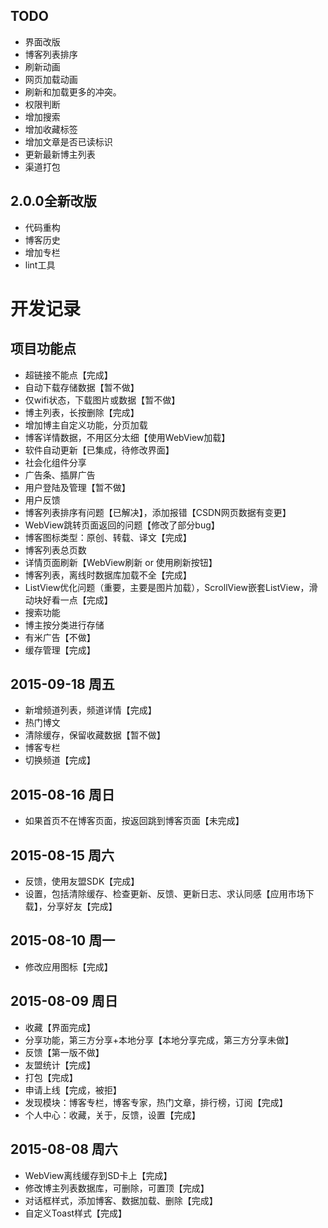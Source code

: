 ## TODO
* 界面改版
* 博客列表排序
* 刷新动画
* 网页加载动画
* 刷新和加载更多的冲突。
* 权限判断
* 增加搜索
* 增加收藏标签
* 增加文章是否已读标识
* 更新最新博主列表
* 渠道打包

## 2.0.0全新改版
* 代码重构
* 博客历史
* 增加专栏
* lint工具


# 开发记录
## 项目功能点
* 超链接不能点【完成】
* 自动下载存储数据【暂不做】
* 仅wifi状态，下载图片或数据【暂不做】
* 博主列表，长按删除【完成】
* 增加博主自定义功能，分页加载
* 博客详情数据，不用区分太细【使用WebView加载】
* 软件自动更新【已集成，待修改界面】
* 社会化组件分享
* 广告条、插屏广告
* 用户登陆及管理【暂不做】
* 用户反馈
* 博客列表排序有问题【已解决】，添加报错【CSDN网页数据有变更】
* WebView跳转页面返回的问题【修改了部分bug】
* 博客图标类型：原创、转载、译文【完成】
* 博客列表总页数
* 详情页面刷新【WebView刷新 or 使用刷新按钮】
* 博客列表，离线时数据库加载不全【完成】
* ListView优化问题（重要，主要是图片加载），ScrollView嵌套ListView，滑动块好看一点【完成】
* 搜索功能
* 博主按分类进行存储
* 有米广告【不做】
* 缓存管理【完成】

## 2015-09-18 周五
* 新增频道列表，频道详情【完成】
* 热门博文
* 清除缓存，保留收藏数据【暂不做】
* 博客专栏
* 切换频道【完成】

## 2015-08-16 周日
* 如果首页不在博客页面，按返回跳到博客页面【未完成】


## 2015-08-15 周六
* 反馈，使用友盟SDK【完成】
* 设置，包括清除缓存、检查更新、反馈、更新日志、求认同感【应用市场下载】，分享好友【完成】


## 2015-08-10 周一
* 修改应用图标【完成】

## 2015-08-09 周日
* 收藏【界面完成】
* 分享功能，第三方分享+本地分享【本地分享完成，第三方分享未做】
* 反馈【第一版不做】
* 友盟统计【完成】
* 打包【完成】
* 申请上线【完成，被拒】
* 发现模块：博客专栏，博客专家，热门文章，排行榜，订阅【完成】
* 个人中心：收藏，关于，反馈，设置【完成】

## 2015-08-08 周六
* WebView离线缓存到SD卡上【完成】
* 修改博主列表数据库，可删除，可置顶【完成】
* 对话框样式，添加博客、数据加载、删除【完成】
* 自定义Toast样式【完成】


